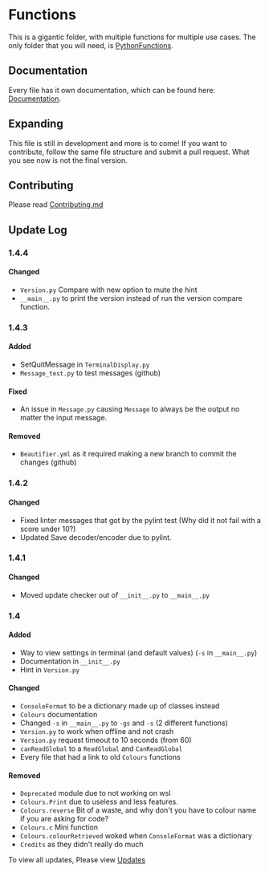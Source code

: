 # Functions

This is a gigantic folder, with multiple functions for multiple use cases. The only folder that you will need, is [PythonFunctions](./src/PythonFunctions/).

## Documentation

Every file has it own documentation, which can be found here: [Documentation](https://python-functions.readthedocs.io/en/latest/).

## Expanding

This file is still in development and more is to come! If you want to contribute, follow the same file structure and submit a pull request.
What you see now is not the final version.

## Contributing

Please read [Contributing.md](Contribution.md)

## Update Log

### 1.4.4

#### Changed

- `Version.py` Compare with new option to mute the hint
- `__main__.py` to print the version instead of run the version compare function.

### 1.4.3

#### Added

- SetQuitMessage in `TerminalDisplay.py`
- `Message_test.py` to test messages (github)

#### Fixed

- An issue in `Message.py` causing `Message` to always be the output no matter the input message.

#### Removed

- `Beautifier.yml` as it required making a new branch to commit the changes (github)

### 1.4.2

#### Changed

- Fixed linter messages that got by the pylint test (Why did it not fail with a score under 10?)
- Updated Save decoder/encoder due to pylint.

### 1.4.1

#### Changed

- Moved update checker out of `__init__.py` to `__main__.py`

### 1.4

#### Added

- Way to view settings in terminal (and default values) (`-s` in `__main__.py`)
- Documentation in `__init__.py`
- Hint in `Version.py`

#### Changed

- `ConsoleFormat` to be a dictionary made up of classes instead
- `Colours` documentation
- Changed `-s` in `__main__.py` to `-gs` and `-s` (2 different functions)
- `Version.py` to work when offline and not crash
- `Version.py` request timeout to 10 seconds (from 60)
- `canReadGlobal` to a `ReadGlobal` and `CanReadGlobal`
- Every file that had a link to old `Colours` functions

#### Removed

- `Deprecated` module due to not working on wsl
- `Colours.Print` due to useless and less features.
- `Colours.reverse` Bit of a waste, and why don't you have to colour name if you are asking for code?
- `Colours.c` Mini function
- `Colours.colourRetrieved` woked when `ConsoleFormat` was a dictionary
- `Credits` as they didn't really do much

To view all updates, Please view [Updates](Updates/ReadMe.md)
